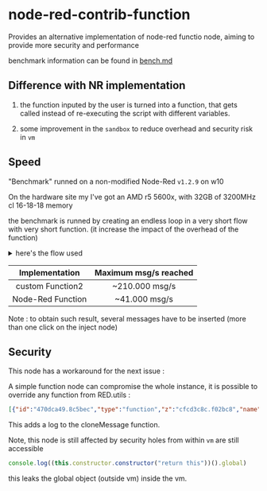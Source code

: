 # node-red-contrib-function

Provides an alternative implementation of node-red functio node, aiming to provide more security and performance

benchmark information can be found in [bench.md](./bench.md)

## Difference with NR implementation

1. the function inputed by the user is turned into a function, that gets called instead of re-executing the script with different variables.

1. some improvement in the `sandbox` to reduce overhead and security risk in `vm`

## Speed

"Benchmark" runned on a non-modified Node-Red `v1.2.9` on w10

On the hardware site my I've got an AMD r5 5600x, with 32GB of 3200MHz cl 16-18-18 memory

the benchmark is runned by creating an endless loop in a very short flow with very short function. (it increase the impact of the overhead of the function)

<details>
<summary> here's the flow used </summary>

```JSON
[{"id":"84cc5ffb.d21618","type":"inject","z":"d7d8ed0f.6ee418","name":"","props":[{"p":"payload"},{"p":"topic","vt":"str"}],"repeat":"","crontab":"","once":false,"onceDelay":0.1,"topic":"","payload":"","payloadType":"date","x":160,"y":260,"wires":[["b8fec2a3.b96b6"]]},{"id":"3406b670.2976da","type":"function","z":"d7d8ed0f.6ee418","name":"random toto & titi","func":"msg.payload = {\n    toto: Math.random(),\n    titi: Math.random() + 1\n}\n\n\nreturn msg;","outputs":1,"noerr":0,"initialize":"","finalize":"","x":530,"y":260,"wires":[["b8fec2a3.b96b6"]]},{"id":"b8fec2a3.b96b6","type":"function","z":"d7d8ed0f.6ee418","name":"count msg/s","func":"this.count++;\n\nreturn msg;","outputs":1,"noerr":0,"initialize":"// Code added here will be run once\n// whenever the node is deployed.\nconst self = this;\n\nfunction resetCount () {\n    node.status({fill:\"green\",shape:\"dot\",text:\"\"+self.count});\n    self.count = 0;\n}\n\nthis.count = 0;\nthis.interval = setInterval(resetCount,1000);\n","finalize":"// Code added here will be run when the\n// node is being stopped or re-deployed.\n\nclearInterval(this.interval);","x":330,"y":260,"wires":[["3406b670.2976da"]]},{"id":"282535cd.a6cb9a","type":"comment","z":"d7d8ed0f.6ee418","name":"NR","info":"","x":130,"y":220,"wires":[]},{"id":"2572bc31.e6e4cc","type":"inject","z":"d7d8ed0f.6ee418","name":"","props":[{"p":"payload"},{"p":"topic","vt":"str"}],"repeat":"","crontab":"","once":false,"onceDelay":0.1,"topic":"","payload":"","payloadType":"date","x":160,"y":360,"wires":[["13ab069c.1a80d1"]]},{"id":"8e462ba.15474d8","type":"comment","z":"d7d8ed0f.6ee418","name":"Custom","info":"","x":130,"y":320,"wires":[]},{"id":"13ab069c.1a80d1","type":"function2","z":"d7d8ed0f.6ee418","name":"count msg/s","func":"this.count++;\n\nreturn msg;","outputs":1,"noerr":0,"initialize":"// Code added here will be run once\n// whenever the node is deployed.\nconst self = this;\n\nfunction resetCount () {\n    node.status({fill:\"green\",shape:\"dot\",text:\"\"+self.count});\n    self.count = 0;\n}\n\nthis.count = 0;\nthis.interval = setInterval(resetCount,1000);\n","finalize":"// Code added here will be run when the\n// node is being stopped or re-deployed.\n\nclearInterval(this.interval);","x":330,"y":360,"wires":[["7edc29e4.33a468"]]},{"id":"7edc29e4.33a468","type":"function2","z":"d7d8ed0f.6ee418","name":"random toto & titi","func":"msg.payload = {\n    toto: Math.random(),\n    titi: Math.random() + 1\n}\n\n\nreturn msg;","outputs":1,"noerr":0,"initialize":"","finalize":"","x":530,"y":360,"wires":[["13ab069c.1a80d1"]]}]
```

</details>

| Implementation | Maximum msg/s reached |
|:--------------:|:---------------------:|
|custom Function2| ~210.000 msg/s |
|Node-Red Function| ~41.000 msg/s |

Note : to obtain such result, several messages have to be inserted (more than one click on the inject node)

## Security

This node has a workaround for the next issue :

A simple function node can compromise the whole instance, it is possible to override any function from RED.utils :

```JSON
[{"id":"470dca49.8c5bec","type":"function","z":"cfcd3c8c.f02bc8","name":"Hack NR","func":"","outputs":1,"noerr":0,"initialize":"this.origclone = RED.util.cloneMessage;\n\nRED.util.cloneMessage = function (...params) {\n    console.log(\"Wanting to clone\" + JSON.stringify(params))\n    return origclone.call(this,...params);\n}","finalize":"RED.util.cloneMessage = this.origclone;","x":360,"y":140,"wires":[[]]}]
```

This adds a log to the cloneMessage function.

Note, this node is still affected by security holes from within `vm` are still accessible

```js
console.log((this.constructor.constructor("return this"))().global)
```

this leaks the global object (outside vm) inside the vm.
